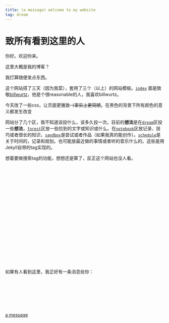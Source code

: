 ```yaml
---
title: (a message) welcome to my website
tag: dream
---
```

# 致所有看到这里的人

你好。欢迎你来。

这里大概是我的博客？

我打算随便发点东西。

这个网站搭了三天（因为我菜），套用了三个（以上）的网站模板。[`index`](/) 面是致敬[billwurtz](https://www.billwurtz.com)，他是个很reasonable的人，我喜欢billwurtz。

今天改了一些css，让页面更雅致~~（事实上更简陋~~。在黑色的背景下所有颜色的意义都发生改变

网站分了几个区，我不知道该投什么，该多久投一次。目前的**想法**是在[`dream`](/dream)区投一些**想法**，[`forest`](/forest)区放一些捡到的文字或知识或什么。在[`notebook`](/notebook)区放记录、技巧或者很长的知识，[`sandbox`](/sandbox)是尝试或者作品（如果我真的能创作）。[`schedule`](/schedule)是关于时间的，记录和规划。也可能放最近做的事情或者听的音乐什么的。这些是用Jekyll自带的tag实现的。

想着要做搜索tag的功能，想想还是算了，反正这个网站也没人看。
<br><br><br><br><br><br><br><br><br><br><br><br><br><br><br><br><br><br><br><br><br>
如果有人看到这里，我正好有一条消息给你：<br><br><br><br><br><br><br><br>
[a message](/message/1.html)
